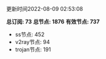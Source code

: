 更新时间2022-08-09 02:53:08

**总订阅: 73**
**总节点: 1876**
**有效节点: 737**
- ss节点: 452
- v2ray节点: 94
- trojan节点: 191

